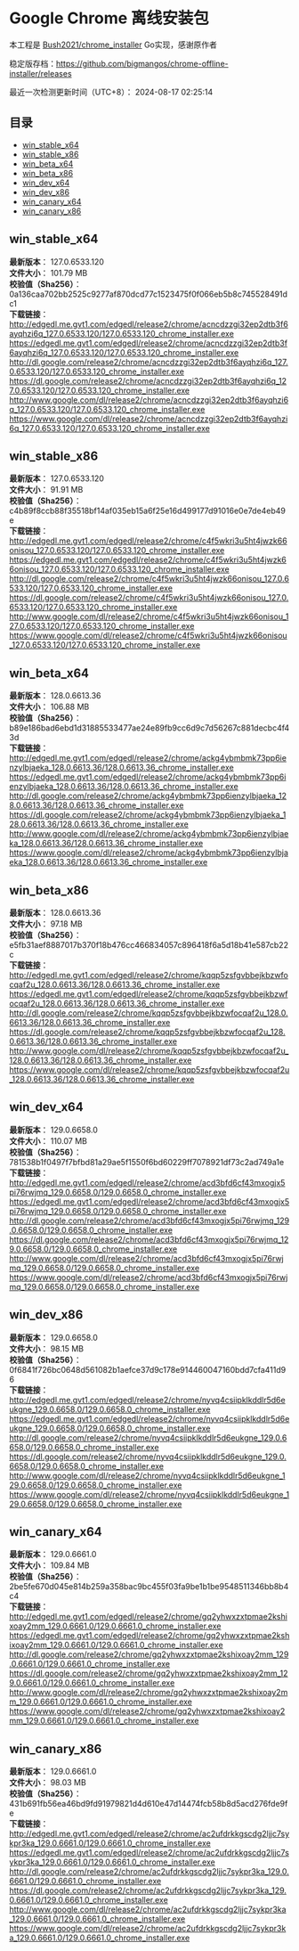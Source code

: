 # Google Chrome 离线安装包
本工程是 [Bush2021/chrome_installer](https://github.com/Bush2021/chrome_installer) Go实现，感谢原作者

稳定版存档：<https://github.com/bigmangos/chrome-offline-installer/releases>

最近一次检测更新时间（UTC+8）：
2024-08-17 02:25:14

## 目录
* [win_stable_x64](https://github.com/bigmangos/chrome-offline-installer?tab=readme-ov-file#win_stable_x64)
* [win_stable_x86](https://github.com/bigmangos/chrome-offline-installer?tab=readme-ov-file#win_stable_x86)
* [win_beta_x64](https://github.com/bigmangos/chrome-offline-installer?tab=readme-ov-file#win_beta_x64)
* [win_beta_x86](https://github.com/bigmangos/chrome-offline-installer?tab=readme-ov-file#win_beta_x86)
* [win_dev_x64](https://github.com/bigmangos/chrome-offline-installer?tab=readme-ov-file#win_dev_x64)
* [win_dev_x86](https://github.com/bigmangos/chrome-offline-installer?tab=readme-ov-file#win_dev_x86)
* [win_canary_x64](https://github.com/bigmangos/chrome-offline-installer?tab=readme-ov-file#win_canary_x64)
* [win_canary_x86](https://github.com/bigmangos/chrome-offline-installer?tab=readme-ov-file#win_canary_x86)

## win_stable_x64
**最新版本**： 127.0.6533.120  
**文件大小**： 101.79 MB  
**校验值（Sha256）**： 0a136caa702bb2525c9277af870dcd77c1523475f0f066eb5b8c745528491dc1  
**下载链接**：
http://edgedl.me.gvt1.com/edgedl/release2/chrome/acncdzzgi32ep2dtb3f6ayqhzi6q_127.0.6533.120/127.0.6533.120_chrome_installer.exe
https://edgedl.me.gvt1.com/edgedl/release2/chrome/acncdzzgi32ep2dtb3f6ayqhzi6q_127.0.6533.120/127.0.6533.120_chrome_installer.exe
http://dl.google.com/release2/chrome/acncdzzgi32ep2dtb3f6ayqhzi6q_127.0.6533.120/127.0.6533.120_chrome_installer.exe
https://dl.google.com/release2/chrome/acncdzzgi32ep2dtb3f6ayqhzi6q_127.0.6533.120/127.0.6533.120_chrome_installer.exe
http://www.google.com/dl/release2/chrome/acncdzzgi32ep2dtb3f6ayqhzi6q_127.0.6533.120/127.0.6533.120_chrome_installer.exe
https://www.google.com/dl/release2/chrome/acncdzzgi32ep2dtb3f6ayqhzi6q_127.0.6533.120/127.0.6533.120_chrome_installer.exe
## win_stable_x86
**最新版本**： 127.0.6533.120  
**文件大小**： 91.91 MB  
**校验值（Sha256）**： c4b89f8ccb88f35518bf14af035eb15a6f25e16d499177d91016e0e7de4eb49e  
**下载链接**：
http://edgedl.me.gvt1.com/edgedl/release2/chrome/c4f5wkri3u5ht4jwzk66onisou_127.0.6533.120/127.0.6533.120_chrome_installer.exe
https://edgedl.me.gvt1.com/edgedl/release2/chrome/c4f5wkri3u5ht4jwzk66onisou_127.0.6533.120/127.0.6533.120_chrome_installer.exe
http://dl.google.com/release2/chrome/c4f5wkri3u5ht4jwzk66onisou_127.0.6533.120/127.0.6533.120_chrome_installer.exe
https://dl.google.com/release2/chrome/c4f5wkri3u5ht4jwzk66onisou_127.0.6533.120/127.0.6533.120_chrome_installer.exe
http://www.google.com/dl/release2/chrome/c4f5wkri3u5ht4jwzk66onisou_127.0.6533.120/127.0.6533.120_chrome_installer.exe
https://www.google.com/dl/release2/chrome/c4f5wkri3u5ht4jwzk66onisou_127.0.6533.120/127.0.6533.120_chrome_installer.exe
## win_beta_x64
**最新版本**： 128.0.6613.36  
**文件大小**： 106.88 MB  
**校验值（Sha256）**： b89e186bad6ebd1d31885533477ae24e89fb9cc6d9c7d56267c881decbc4f43d  
**下载链接**：
http://edgedl.me.gvt1.com/edgedl/release2/chrome/ackg4ybmbmk73pp6ienzylbjaeka_128.0.6613.36/128.0.6613.36_chrome_installer.exe
https://edgedl.me.gvt1.com/edgedl/release2/chrome/ackg4ybmbmk73pp6ienzylbjaeka_128.0.6613.36/128.0.6613.36_chrome_installer.exe
http://dl.google.com/release2/chrome/ackg4ybmbmk73pp6ienzylbjaeka_128.0.6613.36/128.0.6613.36_chrome_installer.exe
https://dl.google.com/release2/chrome/ackg4ybmbmk73pp6ienzylbjaeka_128.0.6613.36/128.0.6613.36_chrome_installer.exe
http://www.google.com/dl/release2/chrome/ackg4ybmbmk73pp6ienzylbjaeka_128.0.6613.36/128.0.6613.36_chrome_installer.exe
https://www.google.com/dl/release2/chrome/ackg4ybmbmk73pp6ienzylbjaeka_128.0.6613.36/128.0.6613.36_chrome_installer.exe
## win_beta_x86
**最新版本**： 128.0.6613.36  
**文件大小**： 97.18 MB  
**校验值（Sha256）**： e5fb31aef8887017b370f18b476cc466834057c896418f6a5d18b41e587cb22c  
**下载链接**：
http://edgedl.me.gvt1.com/edgedl/release2/chrome/kqqp5zsfgvbbejkbzwfocqaf2u_128.0.6613.36/128.0.6613.36_chrome_installer.exe
https://edgedl.me.gvt1.com/edgedl/release2/chrome/kqqp5zsfgvbbejkbzwfocqaf2u_128.0.6613.36/128.0.6613.36_chrome_installer.exe
http://dl.google.com/release2/chrome/kqqp5zsfgvbbejkbzwfocqaf2u_128.0.6613.36/128.0.6613.36_chrome_installer.exe
https://dl.google.com/release2/chrome/kqqp5zsfgvbbejkbzwfocqaf2u_128.0.6613.36/128.0.6613.36_chrome_installer.exe
http://www.google.com/dl/release2/chrome/kqqp5zsfgvbbejkbzwfocqaf2u_128.0.6613.36/128.0.6613.36_chrome_installer.exe
https://www.google.com/dl/release2/chrome/kqqp5zsfgvbbejkbzwfocqaf2u_128.0.6613.36/128.0.6613.36_chrome_installer.exe
## win_dev_x64
**最新版本**： 129.0.6658.0  
**文件大小**： 110.07 MB  
**校验值（Sha256）**： 781538b1f0497f7bfbd81a29ae5f1550f6bd60229ff7078921df73c2ad749a1e  
**下载链接**：
http://edgedl.me.gvt1.com/edgedl/release2/chrome/acd3bfd6cf43mxogjx5pi76rwjmq_129.0.6658.0/129.0.6658.0_chrome_installer.exe
https://edgedl.me.gvt1.com/edgedl/release2/chrome/acd3bfd6cf43mxogjx5pi76rwjmq_129.0.6658.0/129.0.6658.0_chrome_installer.exe
http://dl.google.com/release2/chrome/acd3bfd6cf43mxogjx5pi76rwjmq_129.0.6658.0/129.0.6658.0_chrome_installer.exe
https://dl.google.com/release2/chrome/acd3bfd6cf43mxogjx5pi76rwjmq_129.0.6658.0/129.0.6658.0_chrome_installer.exe
http://www.google.com/dl/release2/chrome/acd3bfd6cf43mxogjx5pi76rwjmq_129.0.6658.0/129.0.6658.0_chrome_installer.exe
https://www.google.com/dl/release2/chrome/acd3bfd6cf43mxogjx5pi76rwjmq_129.0.6658.0/129.0.6658.0_chrome_installer.exe
## win_dev_x86
**最新版本**： 129.0.6658.0  
**文件大小**： 98.15 MB  
**校验值（Sha256）**： 0f6841f726bc0648d561082b1aefce37d9c178e914460047160bdd7cfa411d96  
**下载链接**：
http://edgedl.me.gvt1.com/edgedl/release2/chrome/nyvq4csiipklkddlr5d6eukgne_129.0.6658.0/129.0.6658.0_chrome_installer.exe
https://edgedl.me.gvt1.com/edgedl/release2/chrome/nyvq4csiipklkddlr5d6eukgne_129.0.6658.0/129.0.6658.0_chrome_installer.exe
http://dl.google.com/release2/chrome/nyvq4csiipklkddlr5d6eukgne_129.0.6658.0/129.0.6658.0_chrome_installer.exe
https://dl.google.com/release2/chrome/nyvq4csiipklkddlr5d6eukgne_129.0.6658.0/129.0.6658.0_chrome_installer.exe
http://www.google.com/dl/release2/chrome/nyvq4csiipklkddlr5d6eukgne_129.0.6658.0/129.0.6658.0_chrome_installer.exe
https://www.google.com/dl/release2/chrome/nyvq4csiipklkddlr5d6eukgne_129.0.6658.0/129.0.6658.0_chrome_installer.exe
## win_canary_x64
**最新版本**： 129.0.6661.0  
**文件大小**： 109.84 MB  
**校验值（Sha256）**： 2be5fe670d045e814b259a358bac9bc455f03fa9be1b1be9548511346bb8b4c4  
**下载链接**：
http://edgedl.me.gvt1.com/edgedl/release2/chrome/gq2yhwxzxtpmae2kshixoay2mm_129.0.6661.0/129.0.6661.0_chrome_installer.exe
https://edgedl.me.gvt1.com/edgedl/release2/chrome/gq2yhwxzxtpmae2kshixoay2mm_129.0.6661.0/129.0.6661.0_chrome_installer.exe
http://dl.google.com/release2/chrome/gq2yhwxzxtpmae2kshixoay2mm_129.0.6661.0/129.0.6661.0_chrome_installer.exe
https://dl.google.com/release2/chrome/gq2yhwxzxtpmae2kshixoay2mm_129.0.6661.0/129.0.6661.0_chrome_installer.exe
http://www.google.com/dl/release2/chrome/gq2yhwxzxtpmae2kshixoay2mm_129.0.6661.0/129.0.6661.0_chrome_installer.exe
https://www.google.com/dl/release2/chrome/gq2yhwxzxtpmae2kshixoay2mm_129.0.6661.0/129.0.6661.0_chrome_installer.exe
## win_canary_x86
**最新版本**： 129.0.6661.0  
**文件大小**： 98.03 MB  
**校验值（Sha256）**： 431b691fb56ea46bd9fd91979821d4d610e47d14474fcb58b8d5acd276fde9fe  
**下载链接**：
http://edgedl.me.gvt1.com/edgedl/release2/chrome/ac2ufdrkkgscdg2ljjc7sykpr3ka_129.0.6661.0/129.0.6661.0_chrome_installer.exe
https://edgedl.me.gvt1.com/edgedl/release2/chrome/ac2ufdrkkgscdg2ljjc7sykpr3ka_129.0.6661.0/129.0.6661.0_chrome_installer.exe
http://dl.google.com/release2/chrome/ac2ufdrkkgscdg2ljjc7sykpr3ka_129.0.6661.0/129.0.6661.0_chrome_installer.exe
https://dl.google.com/release2/chrome/ac2ufdrkkgscdg2ljjc7sykpr3ka_129.0.6661.0/129.0.6661.0_chrome_installer.exe
http://www.google.com/dl/release2/chrome/ac2ufdrkkgscdg2ljjc7sykpr3ka_129.0.6661.0/129.0.6661.0_chrome_installer.exe
https://www.google.com/dl/release2/chrome/ac2ufdrkkgscdg2ljjc7sykpr3ka_129.0.6661.0/129.0.6661.0_chrome_installer.exe
